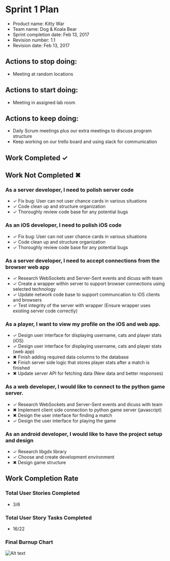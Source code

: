 # Sprint 1 Plan

* Product name: Kitty War
* Team name: Dog & Koala Bear
* Sprint completion date: Feb 13, 2017
* Revision number: 1.1
* Revision date: Feb 13, 2017

## Actions to stop doing:

* Meeting at random locations

## Actions to start doing:

* Meeting in assigned lab room

## Actions to keep doing:

* Daily Scrum meetings plus our extra meetings to discuss program structure
* Keep working on our trello board and using slack for communication

## Work Completed ✓
## Work Not Completed ✖

### As a server developer, I need to polish server code

* ✓ Fix bug: User can not user chance cards in various situations
* ✓ Code clean up and structure organization
* ✓ Thoroughly review code base for any potential bugs

### As an iOS developer, I need to polish iOS code

* ✓  Fix bug: User can not user chance cards in various situations
* ✓  Code clean up and structure organization
* ✓  Thoroughly review code base for any potential bugs

### As a server developer, I need to accept connections from the browser web app

* ✓ Research WebSockets and Server-Sent events and dicuss with team
* ✓ Create a wrapper within server to support browser connections using selected technology
* ✓ Update network code base to support communcation to iOS clients and browsers
* ✓ Test integrity of the server with wrapper (Ensure wrapper uses existing server code correctly)

### As a player, I want to view my profile on the iOS and web app.

* ✓ Design user interface for displaying username, cats and player stats (iOS)
* ✓ Design user interface for displaying username, cats and player stats (web app)
* ✖ Finish adding required data columns to the database
* ✖ Finish server side logic that stores player stats after a match is finished
* ✖ Update server API for fetching data (New data and better responses)

### As a web developer, I would like to connect to the python game server.

* ✓ Research WebSockets and Server-Sent events and dicuss with team
* ✖ Implement client side connection to python game server (javascript)
* ✖ Design the user interface for finding a match
* ✓ Design the user interface for playing the game

### As an android developer, I would like to have the project setup and design

* ✓ Research libgdx library
* ✓ Choose and create development environment
* ✖ Design game structure

## Work Completion Rate

### Total User Stories Completed
* 3/6

### Total User Story Tasks Completed
* 16/22

### Final Burnup Chart
![Alt text](https://docs.google.com/spreadsheets/d/1cR18Zlbq7eRBpJ_cUE_FLFMCvzjE2VScGuYUP0Wnkp8/pubchart?oid=1455941923&format=image "Burnup Chart")
